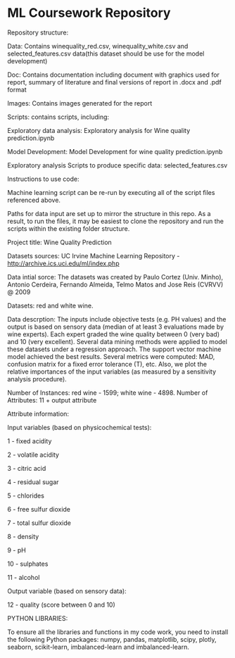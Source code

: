 # ML Coursework Repository

Repository structure:


Data: Contains winequality_red.csv, winequality_white.csv and selected_features.csv data(this dataset should be use for the model development)


Doc: Contains documentation including document with graphics used for report, summary of literature and final versions of report in .docx and .pdf format


Images: Contains images generated for the report


Scripts: contains scripts, including:


Exploratory data analysis: Exploratory analysis for Wine quality prediction.ipynb


Model Development: Model Development for wine quality prediction.ipynb


Exploratory analysis Scripts to produce specific data: selected_features.csv


Instructions to use code:

Machine learning script can be re-run by executing all of the script files referenced above.

Paths for data input are set up to mirror the structure in this repo. As a result, to run the files, it may be easiest to clone the repository and run the scripts within the existing folder structure.

Project title: Wine Quality Prediction

Datasets sources: UC Irvine Machine Learning Repository -  http://archive.ics.uci.edu/ml/index.php

Data intial sorce: The datasets was created by Paulo Cortez (Univ. Minho), Antonio Cerdeira, Fernando Almeida, Telmo Matos and Jose Reis (CVRVV) @ 2009

Datasets: red and white wine.
  
Data descrption: The inputs include objective tests (e.g. PH values) and the output is based on sensory data (median of at least 3 evaluations made by wine experts). Each expert graded the wine quality between 0 (very bad) and 10 (very excellent). Several data mining methods were applied to model these datasets under a regression approach. The support vector machine model achieved the best results. Several metrics were computed: MAD, confusion matrix for a fixed error tolerance (T), etc. Also, we plot the relative importances of the input variables (as measured by a sensitivity analysis procedure).

Number of Instances: red wine - 1599; white wine - 4898. 
Number of Attributes: 11 + output attribute

Attribute information:

   Input variables (based on physicochemical tests):
   
   1 - fixed acidity
   
   2 - volatile acidity
   
   3 - citric acid
   
   4 - residual sugar
   
   5 - chlorides
   
   6 - free sulfur dioxide
   
   7 - total sulfur dioxide
   
   8 - density
   
   9 - pH
   
   10 - sulphates

  11 - alcohol

  Output variable (based on sensory data):
  
   12 - quality (score between 0 and 10)

PYTHON LIBRARIES:

To ensure all the libraries and functions in my code work, you need to install the following Python packages:
numpy, pandas, matplotlib, scipy, plotly, seaborn, scikit-learn, imbalanced-learn and imbalanced-learn.

